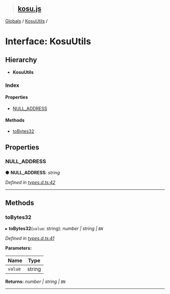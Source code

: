 > ## [kosu.js](../README.md)

[Globals](../globals.md) / [KosuUtils](kosuutils.md) /

# Interface: KosuUtils

## Hierarchy

* **KosuUtils**

### Index

#### Properties

* [NULL_ADDRESS](kosuutils.md#null_address)

#### Methods

* [toBytes32](kosuutils.md#tobytes32)

## Properties

###  NULL_ADDRESS

● **NULL_ADDRESS**: *string*

*Defined in [types.d.ts:42](url)*

___

## Methods

###  toBytes32

▸ **toBytes32**(`value`: string): *number | string | `BN`*

*Defined in [types.d.ts:41](url)*

**Parameters:**

Name | Type |
------ | ------ |
`value` | string |

**Returns:** *number | string | `BN`*

___